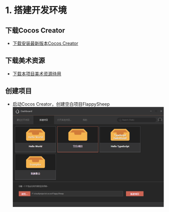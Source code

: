 # 1. 搭建开发环境

## 下载Cocos Creator

- [下载安装最新版本Cocos Creator](http://www.cocos.com/download)

## 下载美术资源

- [下载本项目美术资源待用](https://github.com/cocos-creator/tutorial-duang-sheep/)

## 创建项目

- 启动Cocos Creator，创建空白项目FlappySheep
![1-1](/1-1.png)